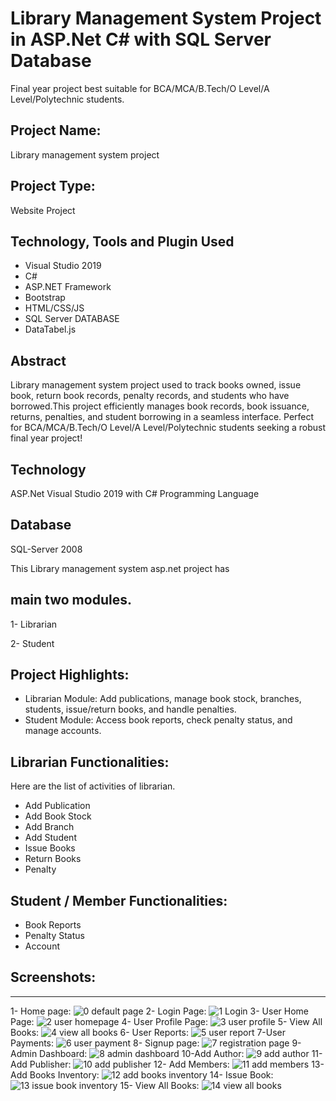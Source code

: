 # Library Management System Project in ASP.Net C# with SQL Server Database
Final year project best suitable for BCA/MCA/B.Tech/O Level/A Level/Polytechnic students.


## Project Name:
Library management system project 



## Project Type:
Website Project



## Technology, Tools and Plugin Used
+ Visual Studio 2019
+ C#
+ ASP.NET Framework
+ Bootstrap
+ HTML/CSS/JS
+ SQL Server DATABASE
+ DataTabel.js


## Abstract 
Library management system project used to track books owned, issue book, return book records, penalty records, and students who have borrowed.This project efficiently manages book records, book issuance, returns, penalties, and student borrowing in a seamless interface. Perfect for BCA/MCA/B.Tech/O Level/A Level/Polytechnic students seeking a robust final year project!



## Technology
ASP.Net Visual Studio 2019 with C# Programming Language



## Database
SQL-Server 2008





This Library management system asp.net project has 
## main two modules.

1- Librarian

2- Student
## Project Highlights:

+ Librarian Module: Add publications, manage book stock, branches, students, issue/return books, and handle penalties.
+ Student Module: Access book reports, check penalty status, and manage accounts.

## Librarian Functionalities:
Here are the list of activities of librarian.

+ Add Publication
+ Add Book Stock
+ Add Branch
+ Add Student
+ Issue Books
+ Return Books
+ Penalty


## Student / Member Functionalities:
+ Book Reports
+ Penalty Status
+ Account

## Screenshots:

----------------------------------------------
1- Home page:
![0 default page](https://github.com/baliramyadav/Library-Management-System-web-application-built-using-ASP.NET-Csharp/assets/80908177/743154a6-99da-477d-a24a-91287e540b07)
2- Login Page:
![1 Login](https://github.com/baliramyadav/Library-Management-System-web-application-built-using-ASP.NET-Csharp/assets/80908177/52f0bf73-998f-429d-a68c-3a4d594bd5fd)
3- User Home Page:
![2 user homepage](https://github.com/baliramyadav/Library-Management-System-web-application-built-using-ASP.NET-Csharp/assets/80908177/61170117-22ff-4eba-82f5-1d2007c68048)
4- User Profile Page:
![3 user profile](https://github.com/baliramyadav/Library-Management-System-web-application-built-using-ASP.NET-Csharp/assets/80908177/6c402f6a-4f17-4825-a59d-b2ebdaf65ed4)
5- View All Books:
![4 view all books](https://github.com/baliramyadav/Library-Management-System-web-application-built-using-ASP.NET-Csharp/assets/80908177/9b6efcf4-7dd9-4f55-aaad-0890041d3958)
6- User Reports:
![5 user report](https://github.com/baliramyadav/Library-Management-System-web-application-built-using-ASP.NET-Csharp/assets/80908177/4613c194-5455-4469-9632-7a3768f551eb)
7-User Payments:
![6 user payment](https://github.com/baliramyadav/Library-Management-System-web-application-built-using-ASP.NET-Csharp/assets/80908177/a4861579-56e7-4441-8f25-4eee06f88730)
8- Signup page:
![7 registration page](https://github.com/baliramyadav/Library-Management-System-web-application-built-using-ASP.NET-Csharp/assets/80908177/3aada36e-a247-400f-a36b-c10b1392d01f)
9-Admin Dashboard:
![8 admin dashboard](https://github.com/baliramyadav/Library-Management-System-web-application-built-using-ASP.NET-Csharp/assets/80908177/593b955b-306b-4703-a2a2-bea13b5ab2a3)
10-Add Author:
![9 add author](https://github.com/baliramyadav/Library-Management-System-web-application-built-using-ASP.NET-Csharp/assets/80908177/acdf7de5-984c-45fc-be77-a9d039bd1c7d)
11- Add Publisher:
![10 add publisher](https://github.com/baliramyadav/Library-Management-System-web-application-built-using-ASP.NET-Csharp/assets/80908177/90e16ad5-abbe-4da1-9722-a46058e55939)
12- Add Members:
![11 add members](https://github.com/baliramyadav/Library-Management-System-web-application-built-using-ASP.NET-Csharp/assets/80908177/9f799bda-0010-4865-a631-b3e6a9648b5f)
13- Add Books Inventory:
![12 add books inventory](https://github.com/baliramyadav/Library-Management-System-web-application-built-using-ASP.NET-Csharp/assets/80908177/a6d3843e-7eb3-4b76-9bc5-3ed31cb8be93)
14- Issue Book:
![13 issue book inventory](https://github.com/baliramyadav/Library-Management-System-web-application-built-using-ASP.NET-Csharp/assets/80908177/fe6fd733-ddf9-41dc-a16a-d2a3a625253e)
15- View All Books:
![14 view all books](https://github.com/baliramyadav/Library-Management-System-web-application-built-using-ASP.NET-Csharp/assets/80908177/2238bf84-0870-4c55-a807-0c52606150bb)

